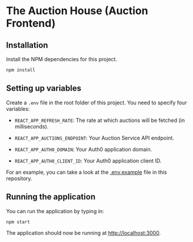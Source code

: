 # The Auction House (Auction Frontend)

## Installation

Install the NPM dependencies for this project.

```bash
npm install
```

## Setting up variables

Create a `.env` file in the root folder of this project. You need to specify four variables:

- `REACT_APP_REFRESH_RATE`: The rate at which auctions will be fetched (in milliseconds).

- `REACT_APP_AUCTIONS_ENDPOINT`: Your Auction Service API endpoint.

- `REACT_APP_AUTH0_DOMAIN`: Your Auth0 application domain.

- `REACT_APP_AUTH0_CLIENT_ID`: Your Auth0 application client ID.

For an example, you can take a look at the [.env.example](.env.example) file in this repository.

## Running the application

You can run the application by typing in:

```bash
npm start
```

The application should now be running at [http://localhost:3000](http://localhost:3000).
